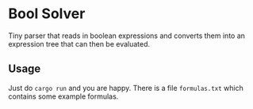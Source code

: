 # Bool Solver

Tiny parser that reads in boolean expressions and converts them into an expression tree that can then be evaluated. 

## Usage

Just do `cargo run` and you are happy. There is a file `formulas.txt` which contains some example formulas. 